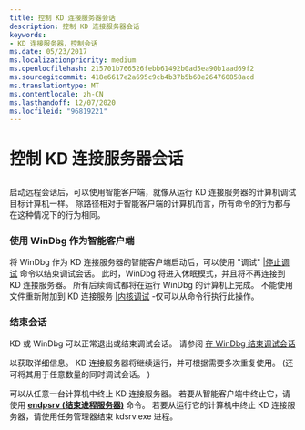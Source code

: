 ```yaml
---
title: 控制 KD 连接服务器会话
description: 控制 KD 连接服务器会话
keywords:
- KD 连接服务器，控制会话
ms.date: 05/23/2017
ms.localizationpriority: medium
ms.openlocfilehash: 215701b766526febb61492b0ad5ea90b1aad69f2
ms.sourcegitcommit: 418e6617e2a695c9cb4b37b5b60e264760858acd
ms.translationtype: MT
ms.contentlocale: zh-CN
ms.lasthandoff: 12/07/2020
ms.locfileid: "96819221"
---
```

# <a name="controlling-a-kd-connection-server-session"></a>控制 KD 连接服务器会话


## <span id="ddk_controlling_a_kd_connection_server_session_dbg"></span><span id="DDK_CONTROLLING_A_KD_CONNECTION_SERVER_SESSION_DBG"></span>


启动远程会话后，可以使用智能客户端，就像从运行 KD 连接服务器的计算机调试目标计算机一样。 除路径相对于智能客户端的计算机而言，所有命令的行为都与在这种情况下的行为相同。

### <a name="span-idusing_windbg_as_a_smart_clientspanspan-idusing_windbg_as_a_smart_clientspanusing-windbg-as-a-smart-client"></a><span id="using_windbg_as_a_smart_client"></span><span id="USING_WINDBG_AS_A_SMART_CLIENT"></span>使用 WinDbg 作为智能客户端

将 WinDbg 作为 KD 连接服务器的智能客户端启动后，可以使用 "调试" [|停止调试](debug---stop-debugging.md) 命令以结束调试会话。 此时，WinDbg 将进入休眠模式，并且将不再连接到 KD 连接服务器。 所有后续调试都将在运行 WinDbg 的计算机上完成。 不能使用文件重新附加到 KD 连接服务 [|内核调试](file---kernel-debug.md) -仅可以从命令行执行此操作。

### <a name="span-idending_the_sessionspanspan-idending_the_sessionspanending-the-session"></a><span id="ending_the_session"></span><span id="ENDING_THE_SESSION"></span>结束会话

KD 或 WinDbg 可以正常退出或结束调试会话。 请参阅 [在 WinDbg 结束调试会话](ending-a-debugging-session-in-windbg.md)

以获取详细信息。 KD 连接服务器将继续运行，并可根据需要多次重复使用。  (还可将其用于任意数量的同时调试会话。 ) 

可以从任意一台计算机中终止 KD 连接服务器。 若要从智能客户端中终止它，请使用 [**endpsrv (结束进程服务器)**](-endpsrv--end-process-server-.md) 命令。 若要从运行它的计算机中终止 KD 连接服务器，请使用任务管理器结束 kdsrv.exe 进程。

 

 





